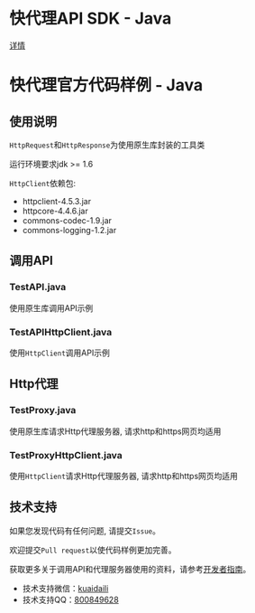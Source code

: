 # 快代理API SDK - Java
[详情](https://github.com/kuaidaili/java-sdk/tree/master/api-sdk)

# 快代理官方代码样例 - Java

## 使用说明
`HttpRequest`和`HttpResponse`为使用原生库封装的工具类

运行环境要求jdk >= 1.6

`HttpClient`依赖包:
* httpclient-4.5.3.jar
* httpcore-4.4.6.jar
* commons-codec-1.9.jar
* commons-logging-1.2.jar

## 调用API

### TestAPI.java
使用原生库调用API示例

### TestAPIHttpClient.java
使用`HttpClient`调用API示例

## Http代理

### TestProxy.java
使用原生库请求Http代理服务器, 请求http和https网页均适用

### TestProxyHttpClient.java
使用`HttpClient`请求Http代理服务器, 请求http和https网页均适用



## 技术支持
如果您发现代码有任何问题, 请提交`Issue`。

欢迎提交`Pull request`以使代码样例更加完善。

获取更多关于调用API和代理服务器使用的资料，请参考[开发者指南](https://help.kuaidaili.com/dev/api/)。

* 技术支持微信：<a href="https://img.kuaidaili.com/img/service_wx.jpg">kuaidaili</a>
* 技术支持QQ：<a href="http://q.url.cn/CDksXo?_type=wpa&qidian=true">800849628</a>

